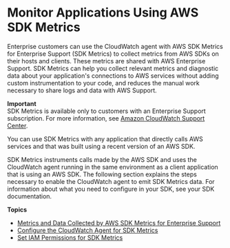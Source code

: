 # Monitor Applications Using AWS SDK Metrics<a name="CloudWatch-Agent-SDK-Metrics"></a>

Enterprise customers can use the CloudWatch agent with AWS SDK Metrics for Enterprise Support \(SDK Metrics\) to collect metrics from AWS SDKs on their hosts and clients\. These metrics are shared with AWS Enterprise Support\. SDK Metrics can help you collect relevant metrics and diagnostic data about your application's connections to AWS services without adding custom instrumentation to your code, and reduces the manual work necessary to share logs and data with AWS Support\.

**Important**  
SDK Metrics is available only to customers with an Enterprise Support subscription\. For more information, see [Amazon CloudWatch Support Center](https://console.aws.amazon.com/support/home#/)\.

You can use SDK Metrics with any application that directly calls AWS services and that was built using a recent version of an AWS SDK\.

SDK Metrics instruments calls made by the AWS SDK and uses the CloudWatch agent running in the same environment as a client application that is using an AWS SDK\. The following section explains the steps necessary to enable the CloudWatch agent to emit SDK Metrics data\. For information about what you need to configure in your SDK, see your SDK documentation\.

**Topics**
+ [Metrics and Data Collected by AWS SDK Metrics for Enterprise Support](metrics-collected-by-SDK-Metrics.md)
+ [Configure the CloudWatch Agent for SDK Metrics](Configure-CloudWatch-Agent-SDK-Metrics.md)
+ [Set IAM Permissions for SDK Metrics](Set-IAM-Permissions-For-SDK-Metrics.md)